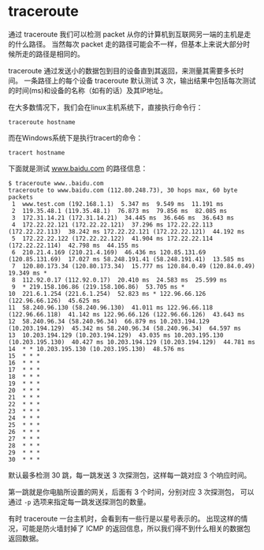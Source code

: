 # traceroute

通过 traceroute 我们可以检测 packet 从你的计算机到互联网另一端的主机是走的什么路径。
当然每次 packet 走的路径可能会不一样，但基本上来说大部分时候所走的路径是相同的。

traceroute 通过发送小的数据包到目的设备直到其返回，来测量其需要多长时间。
一条路径上的每个设备 traceroute 默认测试 3 次，输出结果中包括每次测试的时间(ms)和设备的名称（如有的话）及其IP地址。

在大多数情况下，我们会在linux主机系统下，直接执行命令行：

```
traceroute hostname
```

而在Windows系统下是执行tracert的命令：

```
tracert hostname
```

下面就是测试 www.baidu.com 的路径信息：

```
$ traceroute www..baidu.com
traceroute to www.baidu.com (112.80.248.73), 30 hops max, 60 byte packets
 1  www.test.com (192.168.1.1)  5.347 ms  9.549 ms  11.191 ms
 2  119.35.48.1 (119.35.48.1)  76.873 ms  79.856 ms  82.085 ms
 3  172.31.14.21 (172.31.14.21)  34.445 ms  36.646 ms  36.643 ms
 4  172.22.22.121 (172.22.22.121)  37.296 ms 172.22.22.113 (172.22.22.113)  38.242 ms 172.22.22.121 (172.22.22.121)  44.192 ms
 5  172.22.22.122 (172.22.22.122)  41.904 ms 172.22.22.114 (172.22.22.114)  42.798 ms  44.155 ms
 6  210.21.4.169 (210.21.4.169)  46.436 ms 120.85.131.69 (120.85.131.69)  17.027 ms 58.248.191.41 (58.248.191.41)  13.585 ms
 7  120.80.173.34 (120.80.173.34)  15.777 ms 120.84.0.49 (120.84.0.49)  19.349 ms *
 8  112.92.0.17 (112.92.0.17)  20.410 ms  24.583 ms  25.599 ms
 9  * 219.158.106.86 (219.158.106.86)  53.705 ms *
10  221.6.1.254 (221.6.1.254)  52.823 ms * 122.96.66.126 (122.96.66.126)  45.625 ms
11  58.240.96.130 (58.240.96.130)  41.011 ms 122.96.66.118 (122.96.66.118)  41.142 ms 122.96.66.126 (122.96.66.126)  43.643 ms
12  58.240.96.34 (58.240.96.34)  66.879 ms 10.203.194.129 (10.203.194.129)  45.342 ms 58.240.96.34 (58.240.96.34)  64.597 ms
13  10.203.194.129 (10.203.194.129)  43.035 ms 10.203.195.130 (10.203.195.130)  40.427 ms 10.203.194.129 (10.203.194.129)  44.781 ms
14  * * 10.203.195.130 (10.203.195.130)  48.576 ms
15  * * *
16  * * *
17  * * *
18  * * *
19  * * *
20  * * *
21  * * *
22  * * *
23  * * *
24  * * *
25  * * *
26  * * *
27  * * *
28  * * *
29  * * *
30  * * *
```

默认最多检测 30 跳，每一跳发送 3 次探测包，这样每一跳对应 3 个响应时间。

第一跳就是你电脑所设置的网关，后面有 3 个时间，分别对应 3 次探测包，
可以通过 `-p` 选项来指定每一跳发送探测包的数量。

有时 traceroute 一台主机时，会看到有一些行是以星号表示的。
出现这样的情况，可能是防火墙封掉了 ICMP 的返回信息，所以我们得不到什么相关的数据包返回数据。

